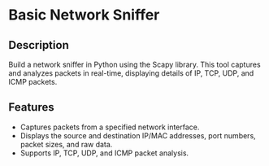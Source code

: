 # Basic Network Sniffer

## Description
Build a network sniffer in Python  using the Scapy library. This tool captures and analyzes packets in real-time, displaying details of IP, TCP, UDP, and ICMP packets.

## Features
- Captures packets from a specified network interface.
- Displays the source and destination IP/MAC addresses, port numbers, packet sizes, and raw data.
- Supports IP, TCP, UDP, and ICMP packet analysis.



